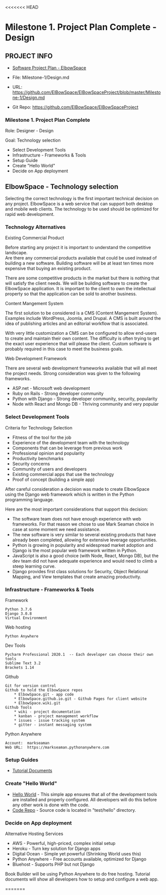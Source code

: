 <<<<<<< HEAD
# Milestone 1. Project Plan Complete - Design


## PROJECT INFO

* [Software Project Plan - ElbowSpace ](../Index.md)

* File: Milestone-1/Design.md

* URL: https://github.com/ElBowSpace/ElBowSpaceProject/blob/master/Milestone-1/Design.md

* Git Repo: https://github.com/ElBowSpace/ElBowSpaceProject




### Milestone 1. Project Plan Complete



Role: Designer - Design

Goal: Technology selection

* Select Development Tools
* Infrastructure - Frameworks & Tools
* Setup Guide
* Create "Hello World"
* Decide on App deployment



## ElbowSpace - Technology selection

Selecting the correct technology is the first important technical decision on any project.
ElbowSpace is a web service that can support both desktop and mobile web clients.
The technology to be used should be optimized for rapid web development.

### Technology Alternatives

Existing Commercial Product 

Before starting any project it is important to understand the competitive landscape.  
Are there any commercial products available that could be used instead of building a new
software. Building software will be at least ten times more expensive that buying an
existing product.

There are some competitive products in the market but there is nothing that will satisfy 
the client needs.  We will be building software to create the ElbowSpace application.
It is important to the client to own the intellectual property so that the application can be
sold to another business.

Content Mangement System

The first solution to be considered is a CMS (Content Mangement System). Examples 
include WordPress, Joomla, and Drupal.  A CMS is built around the idea of publishing 
articles and an editorial workflow that is associated.

With very little customization a CMS can be configured to allow end-users to create and 
maintain their own content.  The difficulty is often trying to get the exact user experience
that will please the client.  Custom software is probably required in this case to meet the 
business goals.

Web Development Framework

There are several web development frameworks available that will all meet the project needs.
Strong consideration was given to the following frameworks.

* ASP.net - Microsoft web development 
* Ruby on Rails - Strong developer community
* Python with Django - Strong developer community, security, popularity
* Node with React and Mongo DB - Thriving community and very popular


### Select Development Tools

Criteria for Technology Selection

* Fitness of the tool for the job
* Experience of the development team with the technology
* Components that can be leverage from previous work
* Professional opinion and popularity
* Productivity benchmarks
* Security concerns
* Community of users and developers
* Existing commercial apps that use the technology
* Proof of concept (building a simple app)

After careful consideration a decision was made to create ElbowSpace using the Django
web framework which is written in the Python programming language.

Here are the most important considerations that support this decision:

* The software team does not have enough experience with web frameworks. For that reason we
chose to use Mark Seaman choice in case at some moment we need assistance.
* The new software is very similar to several existing products that have already been
completed, allowing for extensive leverage opportunities.
* Python is growing in popularity and widespread market adoption and Django is the most
popular web framework written in Python.  
* JavaScript is also a good choice (with Node, React, Mongo DB), but the dev team did not
have adequate experience and would need to climb a steep learning curve.
* Django provides first class solutions for Security, Object Relational Mapping, and 
View templates that create amazing productivity.


### Infrastructure - Frameworks & Tools

Framework

    Python 3.7.6
    Django 3.0.8
    Virtual Environment
    
Web hosting

    Python Anywhere
    
Dev Tools

    Pycharm Professional 2020.1  -- Each developer can choose their own tools
    Sublime Text 3.2
    Brackets 1.14
    
Github

    Git for version control
    Github to hold the ElbowSpace repos
        * ElbowSpace.git - app code 
        * ElbowSpace.github.io.git - Github Pages for client website
        * ElbowSpace.wiki.git
    Github Tools
        * wiki - project documentation
        * kanban - project management workflow
        * issues - issue tracking system
        * gitter - instant messaging system
        
Python Anywhere

    Account:  markseaman
    Web URL:  https://markseaman.pythonanywhere.com
    

### Setup Guides

* [Tutorial Documents](../docs/Index.md)


### Create "Hello World"

* [Hello World](../docs/HelloWorld.md) - This simple app ensures that all of the development 
tools are installed and properly configured.  All developers will do this before any other 
work is done with the code.
* [Code Repo](https://github.com/Mark-Seaman/Book-Builder) - 
Source code is located in "test/hello" directory.


### Decide on App deployment

Alternative Hosting Services

* AWS - Powerful, high-priced, complex initial setup
* Heroku - Turn key solution for Django apps
* Digital Ocean - Simple yet powerful (Shrinking World uses this)
* Python Anywhere - Free accounts available, optimized for Django
* Bluehost - Supports PHP but not Django

Book Builder will be using Python Anywhere to do free hosting.  Tutorial documents will show
all developers how to setup and configure a web app.

=======

